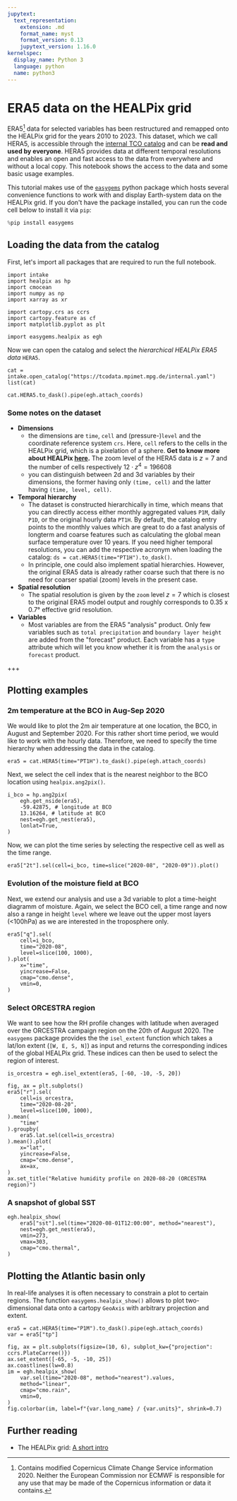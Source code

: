 ```yaml
---
jupytext:
  text_representation:
    extension: .md
    format_name: myst
    format_version: 0.13
    jupytext_version: 1.16.0
kernelspec:
  display_name: Python 3
  language: python
  name: python3
---
```


# ERA5 data on the HEALPix grid

ERA5[^ack] data for selected variables has been restructured and remapped onto the HEALPix grid for the years 2010 to 2023.
This dataset, which we call HERA5, is accessible through the [internal TCO catalog](https://gitlab.dkrz.de/tco/tcodata/-/blob/main/intake/internal.yaml) and can be **read and used by everyone**.
HERA5 provides data at different temporal resolutions and enables an open and fast access to the data from everywhere and without a local copy.
This notebook shows the access to the data and some basic usage examples.

This tutorial makes use of the [`easygems`](https://github.com/mpimet/easygems/tree/main) python package which hosts several convenience functions to work with and display Earth-system data on the HEALPix grid.
If you don't have the package installed, you can run the code cell below to install it via `pip`:

```python
%pip install easygems
```

## Loading the data from the catalog

First, let's import all packages that are required to run the full notebook.
```{code-cell} ipython3
import intake
import healpix as hp
import cmocean
import numpy as np
import xarray as xr

import cartopy.crs as ccrs
import cartopy.feature as cf
import matplotlib.pyplot as plt

import easygems.healpix as egh
```

Now we can open the catalog and select the *hierarchical HEALPix ERA5 data* `HERA5`.

```{code-cell} ipython3
cat = intake.open_catalog("https://tcodata.mpimet.mpg.de/internal.yaml")
list(cat)
```

```{code-cell} ipython3
cat.HERA5.to_dask().pipe(egh.attach_coords)
```

### Some notes on the dataset
* **Dimensions**
  * the dimensions are `time`, `cell` and (pressure-)`level` and the coordinate reference system `crs`. Here, `cell` refers to the cells in the HEALPix grid, which is a pixelation of a sphere. **Get to know more about HEALPix [here](https://easy.gems.dkrz.de/Processing/healpix/index.html#healpix).** The zoom level of the HERA5 data is $z = 7$ and the number of cells respectively $12 \cdot z^{4} = 196608$
  * you can distinguish between 2d and 3d variables by their dimensions, the former having only `(time, cell)` and the latter having `(time, level, cell)`.
* **Temporal hierarchy**
  * The dataset is constructed hierarchically in time, which means that you can directly access either monthly aggregated values `P1M`, daily `P1D`, or the original hourly data `PT1H`. By default, the catalog entry points to the monthly values which are great to do a fast analysis of longterm and coarse features such as calculating the global mean surface temperature over 10 years. If you need higher temporal resolutions, you can add the respective acronym when loading the catalog: `ds = cat.HERA5(time="PT1H").to_dask()`.
  * In principle, one could also implement spatial hierarchies. However, the original ERA5 data is already rather coarse such that there is no need for coarser spatial (zoom) levels in the present case.
* **Spatial resolution**
  * The spatial resolution is given by the `zoom` level $z = 7$ which is closest to the original ERA5 model output and roughly corresponds to 0.35 x 0.7° effective grid resolution.
* **Variables**
  * Most variables are from the ERA5 "analysis" product. Only few variables such as `total precipitation` and `boundary layer height` are added from the "forecast" product. Each variable has a `type` attribute which will let you know whether it is from the `analysis` or `forecast` product.

+++

## Plotting examples

### 2m temperature at the BCO in Aug-Sep 2020

We would like to plot the 2m air temperature at one location, the BCO, in August and September 2020.
For this rather short time period, we would like to work with the hourly data. Therefore, we need to specify the time hierarchy when addressing the data in the catalog.

```{code-cell} ipython3
era5 = cat.HERA5(time="PT1H").to_dask().pipe(egh.attach_coords)
```

Next, we select the cell index that is the nearest neighbor to the BCO location using `healpix.ang2pix()`.
```{code-cell} ipython3
i_bco = hp.ang2pix(
    egh.get_nside(era5),
    -59.42875, # longitude at BCO
    13.16264, # latitude at BCO
    nest=egh.get_nest(era5),
    lonlat=True,
)
```

Now, we can plot the time series by selecting the respective cell as well as the time range.

```{code-cell} ipython3
era5["2t"].sel(cell=i_bco, time=slice("2020-08", "2020-09")).plot()
```

### Evolution of the moisture field at BCO

Next, we extend our analysis and use a 3d variable to plot a time-height diagramm of moisture.
Again, we select the BCO cell, a time range and now also a range in height `level` where we leave out the upper most layers (<100hPa) as we are interested in the troposphere only.

```{code-cell} ipython3
era5["q"].sel(
    cell=i_bco,
    time="2020-08",
    level=slice(100, 1000),
).plot(
    x="time",
    yincrease=False,
    cmap="cmo.dense",
    vmin=0,
)
```

### Select ORCESTRA region

We want to see how the RH profile changes with latitude when averaged over the ORCESTRA campaign region on the 20th of August 2020. The `easygems` package provides the the `isel_extent` function which takes a lat/lon extent (`[W, E, S, N]`) as input and returns the corresponding indices of the global HEALPix grid. These indices can then be used to select the region of interest.

```{code-cell} ipython3
is_orcestra = egh.isel_extent(era5, [-60, -10, -5, 20])

fig, ax = plt.subplots()
era5["r"].sel(
    cell=is_orcestra,
    time="2020-08-20",
    level=slice(100, 1000),
).mean(
    "time"
).groupby(
    era5.lat.sel(cell=is_orcestra)
).mean().plot(
    x="lat",
    yincrease=False,
    cmap="cmo.dense",
    ax=ax,
)
ax.set_title("Relative humidity profile on 2020-08-20 (ORCESTRA region)")
```

### A snapshot of global SST

```{code-cell} ipython3
egh.healpix_show(
    era5["sst"].sel(time="2020-08-01T12:00:00", method="nearest"),
    nest=egh.get_nest(era5),
    vmin=273,
    vmax=303,
    cmap="cmo.thermal",
)
```

## Plotting the Atlantic basin only

In real-life analyses it is often necessary to constrain a plot to certain regions. The function `easygems.healpix_show()` allows to plot two-dimensional data onto a cartopy `GeoAxis` with arbitrary projection and extent.

```{code-cell} ipython3
era5 = cat.HERA5(time="P1M").to_dask().pipe(egh.attach_coords)
var = era5["tp"]

fig, ax = plt.subplots(figsize=(10, 6), subplot_kw={"projection": ccrs.PlateCarree()})
ax.set_extent([-65, -5, -10, 25])
ax.coastlines(lw=0.8)
im = egh.healpix_show(
    var.sel(time="2020-08", method="nearest").values,
    method="linear",
    cmap="cmo.rain",
    vmin=0,
)
fig.colorbar(im, label=f"{var.long_name} / {var.units}", shrink=0.7)
```

## Further reading
* The HEALPix grid: [A short intro](https://easy.gems.dkrz.de/Processing/healpix/index.html#healpix)

[^ack]: Contains modified Copernicus Climate Change Service information 2020. Neither the European Commission nor ECMWF is responsible for any use that may be made of the Copernicus information or data it contains.
